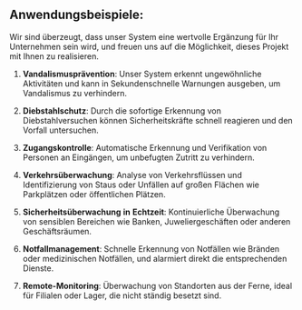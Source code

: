 ## Anwendungsbeispiele:

Wir sind überzeugt, dass unser System eine wertvolle Ergänzung für Ihr Unternehmen sein wird, und freuen uns auf die Möglichkeit, dieses Projekt mit Ihnen zu realisieren.

1.  **Vandalismusprävention**: Unser System erkennt ungewöhnliche Aktivitäten und kann in Sekundenschnelle Warnungen ausgeben, um Vandalismus zu verhindern.

2.  **Diebstahlschutz**: Durch die sofortige Erkennung von Diebstahlversuchen können Sicherheitskräfte schnell reagieren und den Vorfall untersuchen.

3.  **Zugangskontrolle**: Automatische Erkennung und Verifikation von Personen an Eingängen, um unbefugten Zutritt zu verhindern.

4.  **Verkehrsüberwachung**: Analyse von Verkehrsflüssen und Identifizierung von Staus oder Unfällen auf großen Flächen wie Parkplätzen oder öffentlichen Plätzen.

5.  **Sicherheitsüberwachung** **in** **Echtzeit**: Kontinuierliche Überwachung von sensiblen Bereichen wie Banken, Juweliergeschäften oder anderen Geschäftsräumen.

6.  **Notfallmanagement**: Schnelle Erkennung von Notfällen wie Bränden oder medizinischen Notfällen, und alarmiert direkt die entsprechenden Dienste.

7.  **Remote-Monitoring**: Überwachung von Standorten aus der Ferne, ideal für Filialen oder Lager, die nicht ständig besetzt sind.
